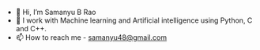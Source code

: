 - 👋 Hi, I’m Samanyu B Rao
- 🌱 I work with Machine learning and Artificial intelligence using Python, C and C++.
- 📫 How to reach me - samanyu48@gmail.com

<!---
Sam-ops09/Sam-ops09 is a ✨ special ✨ repository because its `README.md` (this file) appears on your GitHub profile.
You can click the Preview link to take a look at your changes.
--->
